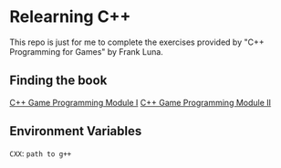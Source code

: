 # Relearning C++

This repo is just for me to complete the exercises provided by "C++ Programming for Games" by Frank Luna.

## Finding the book

[C++ Game Programming Module I](https://theswissbay.ch/pdf/Gentoomen%20Library/Game%20Development/Programming/C%2B%2B%20Module%20I.pdf)
[C++ Game Programming Module II](https://theswissbay.ch/pdf/Gentoomen%20Library/Game%20Development/Programming/C%2B%2B%20Module%20II.pdf)


## Environment Variables

`CXX`: `path to g++`
